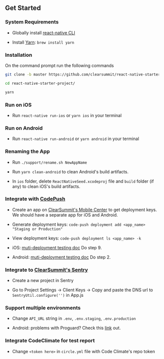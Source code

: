 ## Get Started

### System Requirements

* Globally install [react-native CLI](https://facebook.github.io/react-native/docs/getting-started.html)

* Install [Yarn](https://yarnpkg.com/lang/en/docs/install/): `brew install yarn`


### Installation

On the command prompt run the following commands

```sh
git clone -b master https://github.com/clearsummit/react-native-starter-project.git

cd react-native-starter-project/

yarn
```

### Run on iOS

*	Run `react-native run-ios` or `yarn ios` in your terminal

### Run on Android

*	Run `react-native run-android` or `yarn android` in your terminal

### Renaming the App

* Run `./support/rename.sh NewAppName`

* Run `yarn clean-android` to clean Android's build artifacts.

* In `ios` folder, delete `ReactNativeSeed.xcodeproj` file and `build` folder (if any) to clean iOS's build artifacts.

### Integrate with [CodePush](https://github.com/Microsoft/react-native-code-push)

* Create an app on [ClearSummit's Mobile Center](https://mobile.azure.com/apps) to get deployment keys. We should have a separate app for iOS and Android.

* Generate deployment keys: `code-push deployment add <app_name> "Staging or Production"`

* View deployment keys: `code-push deployment ls <app_name> -k`

* iOS: [muti-deployment testing doc](https://github.com/Microsoft/react-native-code-push/blob/master/docs/multi-deployment-testing-ios.md) Do step 9.

* Android: [muti-deployment testing doc](https://github.com/Microsoft/react-native-code-push/blob/master/docs/multi-deployment-testing-android.md) Do step 2.

### Integrate to [ClearSummit's Sentry](https://sentry.io/auth/login/ClearSummit/)

* Create a new project in Sentry

* Go to Project Settings -> Client Keys -> Copy and paste the DNS url to `SentryUtil.configure('')` in App.js

### Support multiple environments

* Change `API_URL` string in `.env`, `.env.staging`, `.env.production`

* Android: problems with Proguard? Check this [link](https://github.com/luggit/react-native-config#problems-with-proguard) out.

### Integrate CodeClimate for test report

* Change `<token here>` in `circle.yml` file with Code Climate's repo token

